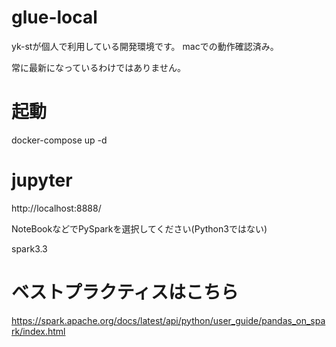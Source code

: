 # glue-local
yk-stが個人で利用している開発環境です。
macでの動作確認済み。

常に最新になっているわけではありません。

# 起動
docker-compose up -d

# jupyter 
http://localhost:8888/

NoteBookなどでPySparkを選択してください(Python3ではない)

spark3.3

# ベストプラクティスはこちら
https://spark.apache.org/docs/latest/api/python/user_guide/pandas_on_spark/index.html